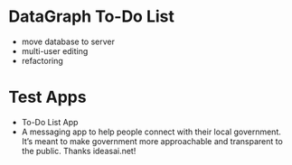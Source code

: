 # DataGraph To-Do List
* move database to server
* multi-user editing
* refactoring

# Test Apps
* To-Do List App
* A messaging app to help people connect with their local government. It’s meant to make government more approachable and transparent to the public. Thanks ideasai.net!